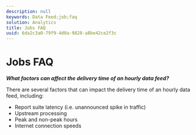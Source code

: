 ```yaml
---
description: null
keywords: Data Feed;job;faq
solution: Analytics
title: Jobs FAQ
uuid: 6da2c3a0-79f9-4d0a-9828-a8be42ce2f3c
---
```


# Jobs FAQ

 ***What factors can affect the delivery time of an hourly data feed?***

There are several factors that can impact the delivery time of an hourly data feed, including:

* Report suite latency (i.e. unannounced spike in traffic)
* Upstream processing
* Peak and non-peak hours
* Internet connection speeds

